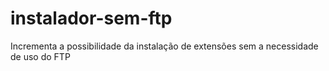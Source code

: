 instalador-sem-ftp
==================

Incrementa a possibilidade da instalação de extensões sem a necessidade de uso do FTP
